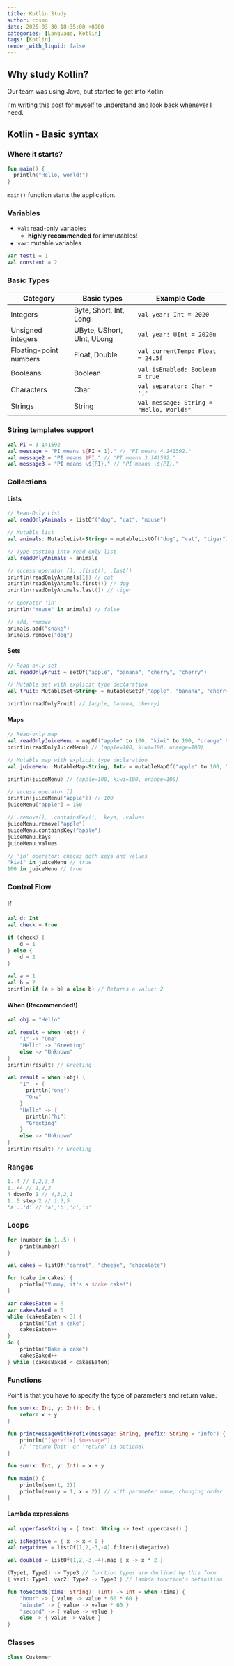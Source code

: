 ```yaml
---
title: Kotlin Study
author: cosmo
date: 2025-03-30 18:35:00 +0900
categories: [Language, Kotlin]
tags: [Kotlin]
render_with_liquid: false
---
```


## Why study Kotlin?

Our team was using Java, but started to get into Kotlin. 

I'm writing this post for myself to understand and look back whenever I need.

## Kotlin - Basic syntax

### Where it starts?

```kotlin
fun main() {
  println("Hello, world!")
}
```
`main()` function starts the application. 


### Variables

- `val`: read-only variables
  - **highly recommended** for immutables!
- `var`: mutable variables

```kotlin
var test1 = 1
val constant = 2
```

### Basic Types

| Category               | Basic types                | Example Code                            |
| ---------------------- | -------------------------- | --------------------------------------- |
| Integers               | Byte, Short, Int, Long     | `val year: Int = 2020`                  |
| Unsigned integers      | UByte, UShort, UInt, ULong | `val year: UInt = 2020u`                |
| Floating-point numbers | Float, Double              | `val currentTemp: Float = 24.5f`        |
| Booleans               | Boolean                    | `val isEnabled: Boolean = true`         |
| Characters             | Char                       | `val separator: Char = ','`             |
| Strings                | String                     | `val message: String = "Hello, World!"` |

### String templates support

```kotlin
val PI = 3.141592
val message = "PI means ${PI + 1}." // "PI means 4.141592."
val message2 = "PI means $PI." // "PI means 3.141592."
val message3 = "PI means \${PI}." // "PI means \${PI}."
```

### Collections

#### Lists
```kotlin
// Read-Only List
val readOnlyAnimals = listOf("dog", "cat", "mouse")

// Mutable list
val animals: MutableList<String> = mutableListOf("dog", "cat", "tiger")

// Type-casting into read-only list
val readOnlyAnimals = animals

// access operator [], .first(), .last()
println(readOnlyAnimals[1]) // cat
println(readOnlyAnimals.first()) // dog
println(readOnlyAnimals.last()) // tiger

// operator 'in'
println("mouse" in animals) // false

// add, remove
animals.add("snake")
animals.remove("dog")
```

#### Sets
```kotlin
// Read-only set
val readOnlyFruit = setOf("apple", "banana", "cherry", "cherry")

// Mutable set with explicit type declaration
val fruit: MutableSet<String> = mutableSetOf("apple", "banana", "cherry", "cherry")

println(readOnlyFruit) // [apple, banana, cherry]
```

#### Maps
```kotlin
// Read-only map
val readOnlyJuiceMenu = mapOf("apple" to 100, "kiwi" to 190, "orange" to 100)
println(readOnlyJuiceMenu) // {apple=100, kiwi=190, orange=100}

// Mutable map with explicit type declaration
val juiceMenu: MutableMap<String, Int> = mutableMapOf("apple" to 100, "kiwi" to 190, "orange" to 100)

println(juiceMenu) // {apple=100, kiwi=190, orange=100}

// access operator []
println(juiceMenu["apple"]) // 100
juiceMenu["apple"] = 150

// .remove(), .containsKey(), .keys, .values
juiceMenu.remove("apple")
juiceMenu.containsKey("apple")
juiceMenu.keys
juiceMenu.values

// 'in' operator: checks both keys and values
"kiwi" in juiceMenu // true
100 in juiceMenu // true
```

### Control Flow

#### If
```kotlin
val d: Int
val check = true

if (check) {
    d = 1
} else {
    d = 2
}

val a = 1
val b = 2
println(if (a > b) a else b) // Returns a value: 2
```

#### When (Recommended!)
```kotlin
val obj = "Hello"    

val result = when (obj) {
    "1" -> "One"
    "Hello" -> "Greeting"
    else -> "Unknown"
}
println(result) // Greeting

val result = when (obj) {
    "1" -> {
      println("one")
      "One"
    }
    "Hello" -> {
      println("hi")
      "Greeting"
    }
    else -> "Unknown"
}
println(result) // Greeting
```

### Ranges
```kotlin
1..4 // 1,2,3,4
1..<4 // 1,2,3
4 downTo 1 // 4,3,2,1
1..5 step 2 // 1,3,5
'a'..'d' // 'a','b','c','d'
```

### Loops
```kotlin
for (number in 1..5) {
    print(number)
}

val cakes = listOf("carrot", "cheese", "chocolate")

for (cake in cakes) {
    println("Yummy, it's a $cake cake!")
}

var cakesEaten = 0
var cakesBaked = 0
while (cakesEaten < 3) {
    println("Eat a cake")
    cakesEaten++
}
do {
    println("Bake a cake")
    cakesBaked++
} while (cakesBaked < cakesEaten)
```

### Functions

Point is that you have to specify the type of parameters and return value.

```kotlin
fun sum(x: Int, y: Int): Int {
    return x + y
}

fun printMessageWithPrefix(message: String, prefix: String = "Info") {
    println("[$prefix] $message")
    // 'return Unit' or 'return' is optional
}

fun sum(x: Int, y: Int) = x + y

fun main() {
    println(sum(1, 2))
    println(sum(y = 1, x = 2)) // with parameter name, changing order is enabled
}
```

#### Lambda expressions

```kotlin
val upperCaseString = { text: String -> text.uppercase() }

val isNegative = { x -> x < 0 }
val negatives = listOf(1,2,-3,-4).filter(isNegative)

val doubled = listOf(1,2,-3,-4).map { x -> x * 2 }
```

```kotlin
(Type1, Type2) -> Type3 // function types are declined by this form
{ var1: Type1, var2: Type2 -> Type3 } // lambda function's definition
```

```kotlin
fun toSeconds(time: String): (Int) -> Int = when (time) {
    "hour" -> { value -> value * 60 * 60 }
    "minute" -> { value -> value * 60 }
    "second" -> { value -> value }
    else -> { value -> value }
}
```

### Classes

```kotlin
class Customer
```
